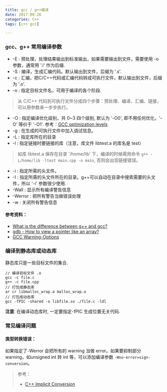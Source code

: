 ```yaml
---
title: gcc / g++编译
date: 2017-09-26
categories: C++
tags: [c++ gcc]

---
```


### gcc、g++ 常用编译参数
- -E : 预处理，处理结果输出到标准输出，如果需要输出到文件，需要使用 -o 参数，通常用 '.i' 作为后缀.
- -S : 编译，生成汇编代码。默认输出到文件，后缀为 '.s'.
- -c : 汇编，把C/C++代码或汇编代码转成可执行文件，默认输出到文件，后缀为 '.o'.
- -o : 指定目标文件名，可用于编译的各个阶段.
> 从 C/C++ 代码到可执行文件分成四个步骤：预处理、编译、汇编、链接，可以用参数来一步步执行。

- -O : 指定编译优化级别，共 0~3 四个级别, 默认为 '-O0', 即不用任何优化，'-O' 等价于 '-O1'. 参考：[GCC optimization levels](https://stackoverflow.com/a/1778700/5432806)
- -g : 在生成的可执行文件中加入调试信息。
- -L : 指定库所在的目录
- -l : 指定链接时要链接的库（注意，库文件 libtest.a 的库名是 test）
> 如库 libtest.a 保存在目录 '/home/lib' 下，编译的时候需用命令 `g++ -L/home/lib -ltest main.cpp -o main`, 否则会出现链接错误。

- -i : 指定所需的头文件。
- -I : 指定所需的头文件所在的目录。g++可以自动在目录中搜索需要的头文件，所以 '-i' 参数很少使用.
- -Wall : 显示所有编译警告信息
- -Werror : 把所有警告当做错误处理
- -w : 关闭所有警告信息

#### 参考资料：
- [What is the difference between g++ and gcc?](https://stackoverflow.com/questions/172587/what-is-the-difference-between-g-and-gcc)
- [gdb - How to view a pointer like an array?](https://stackoverflow.com/a/14502287/5432806)
- [GCC Warning-Options](https://gcc.gnu.org/onlinedocs/gcc/Warning-Options.html)

### 编译到静态库或动态库
静态库只是一些目标文件的集合.
```shell
// 编译目标文件 .o
gcc -c file.c
g++ -c file.cpp
// 打包成静态库
ar cr libmalloc_wrap.a malloc_wrap.o
// 打包成动态库
gcc -fPIC -shared -o libfile.so ./file.c -ldl
```
**注意**: 在编译动态库时, 一定要指定-fPIC 生成位置无关代码.

### 常见编译问题
#### 类型转换错误：
如果指定了-Werror 会把所有的 warning 当做 error。如果要抑制部分 warning，如unsigned int 转 int 等，可以添加编译参数 `-Wno-error=sign-conversion`。

> 参考：
> - [C++ Implicit Conversion](http://en.cppreference.com/w/cpp/language/implicit_conversion)
